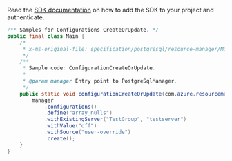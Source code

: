 Read the [SDK documentation](https://github.com/Azure/azure-sdk-for-java/blob/azure-resourcemanager-postgresql_1.0.2/sdk/postgresql/azure-resourcemanager-postgresql/README.md) on how to add the SDK to your project and authenticate.

```java
/** Samples for Configurations CreateOrUpdate. */
public final class Main {
    /*
     * x-ms-original-file: specification/postgresql/resource-manager/Microsoft.DBforPostgreSQL/stable/2017-12-01/examples/ConfigurationCreateOrUpdate.json
     */
    /**
     * Sample code: ConfigurationCreateOrUpdate.
     *
     * @param manager Entry point to PostgreSqlManager.
     */
    public static void configurationCreateOrUpdate(com.azure.resourcemanager.postgresql.PostgreSqlManager manager) {
        manager
            .configurations()
            .define("array_nulls")
            .withExistingServer("TestGroup", "testserver")
            .withValue("off")
            .withSource("user-override")
            .create();
    }
}
```
